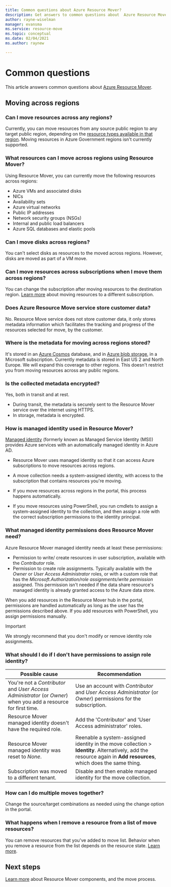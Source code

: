 ```yaml
---
title: Common questions about Azure Resource Mover?
description: Get answers to common questions about  Azure Resource Mover
author: rayne-wiselman
manager: evansma
ms.service: resource-move
ms.topic: conceptual
ms.date: 02/04/2021
ms.author: raynew

---
```


# Common questions

This article answers common questions about [Azure Resource Mover](overview.md).


## Moving across regions

### Can I move resources across any regions?

Currently, you can move resources from any source public region to any target public region, depending on the [resource types available in that region](https://azure.microsoft.com/global-infrastructure/services/). Moving resources in Azure Government regions isn't currently supported.

### What resources can I move across regions using Resource Mover?

Using Resource Mover, you can currently move the following resources across regions:

- Azure VMs and associated disks
- NICs
- Availability sets 
- Azure virtual networks 
- Public IP addresses
- Network security groups (NSGs)
- Internal and public load balancers 
- Azure SQL databases and elastic pools

### Can I move disks across regions?

You can't select disks as resources to the moved across regions. However, disks are moved as part of a VM move.

### Can I move resources across subscriptions when I move them across regions?

You can change the subscription after moving resources to the destination region. [Learn more](../azure-resource-manager/management/move-resource-group-and-subscription.md) about moving resources to a different subscription. 

### Does Azure Resource Move service store customer data? 
No. Resource Move service does not store customer data, it only stores metadata information which facilitates the tracking and progress of the resources selected for move, by the customer.


### Where is the metadata for moving across regions stored?

It's stored in an [Azure Cosmos](../cosmos-db/database-encryption-at-rest.md) database, and in [Azure blob storage](../storage/common/storage-service-encryption.md), in a Microsoft subscription. Currently metadata is stored in East US 2 and North Europe. We will expand this coverage to other regions. This doesn't restrict you from moving resources across any public regions.

### Is the collected metadata encrypted?

Yes, both in transit and at rest.
- During transit, the metadata is securely sent to the Resource Mover service over the internet using HTTPS.
- In storage, metadata is encrypted.

### How is managed identity used in Resource Mover?

[Managed identity](../active-directory/managed-identities-azure-resources/overview.md) (formerly known as Managed Service Identity (MSI)) provides Azure services with an automatically managed identity in Azure AD.
- Resource Mover uses managed identity so that it can access Azure subscriptions to move resources across regions.
- A move collection needs a system-assigned identity, with access to the subscription that contains resources you're moving.

- If you move resources across regions in the portal, this process happens automatically.
- If you move resources using PowerShell, you run cmdlets to assign a system-assigned identity to the collection, and then assign a role with the correct subscription permissions to the identity principal. 

### What managed identity permissions does Resource Mover need?

Azure Resource Mover managed identity needs at least these permissions: 

- Permission to write/ create resources in user subscription, available with the *Contributor* role. 
- Permission to create role assignments. Typically available with the *Owner* or *User Access Administrator* roles, or with a custom role that has the *Microsoft.Authorization/role assignments/write permission* assigned. This permission isn't needed if the data share resource's managed identity is already granted access to the Azure data store. 
 
When you add resources in the Resource Mover hub in the portal, permissions are handled automatically as long as the user has the permissions described above. If you add resources with PowerShell, you assign permissions manually.

> [!IMPORTANT]
> We strongly recommend that you don't modify or remove identity role assignments. 

### What should I do if I don't have permissions to assign role identity?

**Possible cause** | **Recommendation**
--- | ---
You're not a *Contributor* and *User Access Administrator* (or *Owner*) when you add a resource for first time. | Use an account with *Contributor* and *User Access Administrator* (or *Owner*) permissions for the subscription.
Resource Mover managed identity doesn't have the required role. | Add the 'Contributor' and 'User Access administrator' roles.
Resource Mover managed identity was reset to *None*. | Reenable a system-assigned identity in the move collection > **Identity**. Alternatively, add the resource again in **Add resources**, which does the same thing.  
Subscription was moved to a different tenant. | Disable and then enable managed identity for the move collection.

### How can I do multiple moves together?

Change the source/target combinations as needed using the change option in the portal.

### What happens when I remove a resource from a list of move resources?

You can remove resources that you've added to move list. Behavior when you remove a resource from the list depends on the resource state. [Learn more](remove-move-resources.md#vm-resource-state-after-removing).



## Next steps

[Learn more](about-move-process.md) about Resource Mover components, and the move process.
